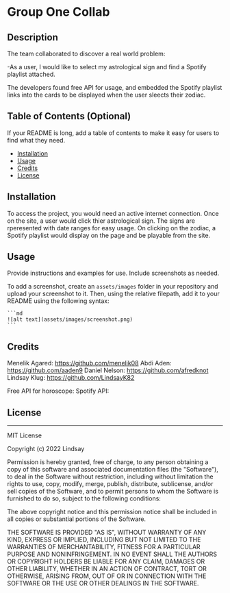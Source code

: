 # Group One Collab 

## Description

<!-- Provide a short description explaining the what, why, and how of your project. Use the following questions as a guide:

- What was your motivation?
- Why did you build this project? (Note: the answer is not "Because it was a homework assignment.")
- What problem does it solve?
- What did you learn? -->

The team collaborated to discover a real world problem:

-As a user, I would like to select my astrological sign and find a Spotify playlist attached.

The developers found free API for usage, and embedded the Spotify playlist links into the cards to be displayed when the user sleects their zodiac.

## Table of Contents (Optional)

If your README is long, add a table of contents to make it easy for users to find what they need.

- [Installation](#installation)
- [Usage](#usage)
- [Credits](#credits)
- [License](#license)

## Installation

<!-- What are the steps required to install your project? Provide a step-by-step description of how to get the development environment running. -->

To access the project, you would need an active internet connection. Once on the site, a user would click thier astrological sign. The signs are rperesented with date ranges for easy usage. On clicking on the zodiac, a Spotify playlist would display on the page and be playable from the site.

## Usage

Provide instructions and examples for use. Include screenshots as needed.

To add a screenshot, create an `assets/images` folder in your repository and upload your screenshot to it. Then, using the relative filepath, add it to your README using the following syntax:

    ```md
    ![alt text](assets/images/screenshot.png)
    ```

## Credits

<!-- List your collaborators, if any, with links to their GitHub profiles.

If you used any third-party assets that require attribution, list the creators with links to their primary web presence in this section.

If you followed tutorials, include links to those here as well. -->

Menelik Agared: https://github.com/menelik08
Abdi Aden: https://github.com/aaden9
Daniel Nelson: https://github.com/afredknot
Lindsay Klug: https://github.com/LindsayK82

Free API for horoscope:
Spotify API:


## License

---

MIT License

Copyright (c) 2022 Lindsay

Permission is hereby granted, free of charge, to any person obtaining a copy
of this software and associated documentation files (the "Software"), to deal
in the Software without restriction, including without limitation the rights
to use, copy, modify, merge, publish, distribute, sublicense, and/or sell
copies of the Software, and to permit persons to whom the Software is
furnished to do so, subject to the following conditions:

The above copyright notice and this permission notice shall be included in all
copies or substantial portions of the Software.

THE SOFTWARE IS PROVIDED "AS IS", WITHOUT WARRANTY OF ANY KIND, EXPRESS OR
IMPLIED, INCLUDING BUT NOT LIMITED TO THE WARRANTIES OF MERCHANTABILITY,
FITNESS FOR A PARTICULAR PURPOSE AND NONINFRINGEMENT. IN NO EVENT SHALL THE
AUTHORS OR COPYRIGHT HOLDERS BE LIABLE FOR ANY CLAIM, DAMAGES OR OTHER
LIABILITY, WHETHER IN AN ACTION OF CONTRACT, TORT OR OTHERWISE, ARISING FROM,
OUT OF OR IN CONNECTION WITH THE SOFTWARE OR THE USE OR OTHER DEALINGS IN THE
SOFTWARE.